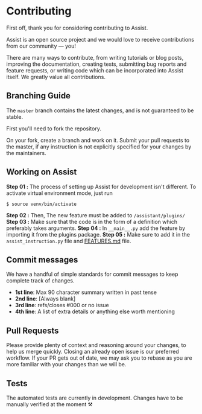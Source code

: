 # Contributing

First off, thank you for considering contributing to Assist.

Assist is an open source project and we would love to receive contributions from our community — you!

There are many ways to contribute, from writing tutorials or blog posts, improving the documentation, creating tests, submitting bug reports and feature requests, or writing code which can be incorporated into Assist itself. We greatly value all contributions.

## Branching Guide

The `master` branch contains the latest changes, and is not guaranteed to be stable. 

First you'll need to fork the repository.

On your fork, create a branch and work on it. Submit your pull requests to the master, if any instruction is not explicitly specified for your changes by the maintainers.

## Working on Assist
  
**Step 01 :** The process of setting up Assist for development isn't different. To activate virtual environment mode, just run

```
$ source venv/bin/activate
```
**Step 02 :** Then, The new feature must be added to `/assistant/plugins/` 
**Step 03 :** Make sure that the code is in the form of a definition which preferably takes arguments.
**Step 04 :** In `__main__.py` add the feature by importing it from the plugins package.
**Step 05 :** Make sure to add it in the `assist_instruction.py` file and [FEATURES.md](/FEATURES.md) file.


## Commit messages

We have a handful of simple standards for commit messages to keep complete track of changes.

-  **1st line**: Max 90 character summary written in past tense
-  **2nd line**: [Always blank]
-  **3rd line**: refs/closes #000 or no issue
-  **4th line**: A list of extra details or anything else worth mentioning
  
## Pull Requests

Please provide plenty of context and reasoning around your changes, to help us merge quickly. Closing an already open issue is our preferred workflow. If your PR gets out of date, we may ask you to rebase as you are more familiar with your changes than we will be.  

## Tests

The automated tests are currently in development. Changes have to be manually verified at the moment ⚒